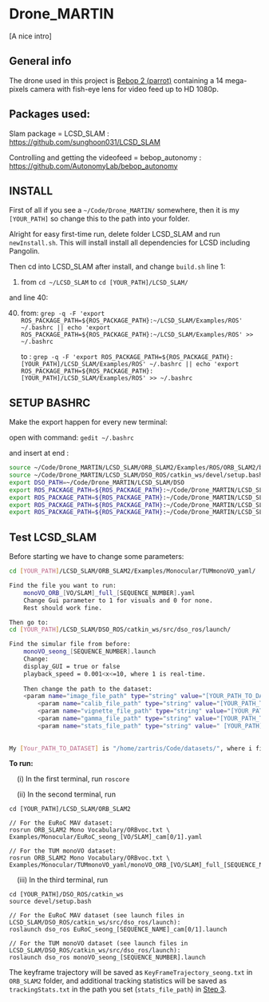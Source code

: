 # Drone_MARTIN

[A nice intro]

## General info

The drone used in this project is [Bebop 2 (parrot)](https://www.parrot.com/eu/drones/parrot-bebop-2-fpv#technicals) containing a 14 mega-pixels camera with fish-eye lens for video feed up to HD 1080p.



## Packages used:

Slam package = LCSD_SLAM : https://github.com/sunghoon031/LCSD_SLAM 

Controlling and getting the videofeed = bebop_autonomy : https://github.com/AutonomyLab/bebop_autonomy



## INSTALL

First of all if you see a `~/Code/Drone_MARTIN/` somewhere, then it is my `[YOUR_PATH]` so change this to the path into your folder.



Alright for easy first-time run, delete folder LCSD_SLAM and run `newInstall.sh`.
This will install install all dependencies for LCSD including Pangolin.



Then cd into LCSD_SLAM after install, and change `build.sh` line 1:

1. from `cd ~/LCSD_SLAM` to `cd [YOUR_PATH]/LCSD_SLAM/`





and line 40:

40. from: `grep -q -F 'export ROS_PACKAGE_PATH=${ROS_PACKAGE_PATH}:~/LCSD_SLAM/Examples/ROS' ~/.bashrc || echo 'export ROS_PACKAGE_PATH=${ROS_PACKAGE_PATH}:~/LCSD_SLAM/Examples/ROS' >> ~/.bashrc` 

    to : `grep -q -F 'export ROS_PACKAGE_PATH=${ROS_PACKAGE_PATH}:[YOUR_PATH]/LCSD_SLAM/Examples/ROS' ~/.bashrc || echo 'export ROS_PACKAGE_PATH=${ROS_PACKAGE_PATH}:[YOUR_PATH]/LCSD_SLAM/Examples/ROS' >> ~/.bashrc` 



## SETUP BASHRC

Make the export happen for every new terminal:

open with command:	`gedit ~/.bashrc`

and insert at end :

````bash
source ~/Code/Drone_MARTIN/LCSD_SLAM/ORB_SLAM2/Examples/ROS/ORB_SLAM2/build/devel/setup.bash
source ~/Code/Drone_MARTIN/LCSD_SLAM/DSO_ROS/catkin_ws/devel/setup.bash
export DSO_PATH=~/Code/Drone_MARTIN/LCSD_SLAM/DSO
export ROS_PACKAGE_PATH=${ROS_PACKAGE_PATH}:~/Code/Drone_MARTIN/LCSD_SLAM/
export ROS_PACKAGE_PATH=${ROS_PACKAGE_PATH}:~/Code/Drone_MARTIN/LCSD_SLAM/ORB_SLAM2/Examples/ROS
export ROS_PACKAGE_PATH=${ROS_PACKAGE_PATH}:~/Code/Drone_MARTIN/LCSD_SLAM/DSO_ROS/catkin_ws/src/dso_ros
export ROS_PACKAGE_PATH=${ROS_PACKAGE_PATH}:~/Code/Drone_MARTIN/LCSD_SLAM/Examples/ROS
````



## Test LCSD_SLAM

Before starting we have to change some parameters:

````bash
cd [YOUR_PATH]/LCSD_SLAM/ORB_SLAM2/Examples/Monocular/TUMmonoVO_yaml/

Find the file you want to run:
	monoVO_ORB_[VO/SLAM]_full_[SEQUENCE_NUMBER].yaml
    Change Gui parameter to 1 for visuals and 0 for none.
    Rest should work fine.

Then go to:
cd [YOUR_PATH]/LCSD_SLAM/DSO_ROS/catkin_ws/src/dso_ros/launch/

Find the simular file from before:
	monoVO_seong_[SEQUENCE_NUMBER].launch
	Change:
	display_GUI = true or false
	playback_speed = 0.001<x<=10, where 1 is real-time.
	
	Then change the path to the dataset:
	<param name="image_file_path" type="string" value="[YOUR_PATH_TO_DATASET]/TUM_monoVO/sequence_01/images.zip"/>
        <param name="calib_file_path" type="string" value="[YOUR_PATH_TO_DATASET]/TUM_monoVO/sequence_01/camera.txt"/>
        <param name="vignette_file_path" type="string" value="[YOUR_PATH_TO_DATASET]/TUM_monoVO/sequence_01/vignette.png"/>
        <param name="gamma_file_path" type="string" value="[YOUR_PATH_TO_DATASET]/TUM_monoVO/sequence_01/pcalib.txt"/>
        <param name="stats_file_path" type="string" value=" [YOUR_PATH]/LCSD_SLAM/DSO_ROS/catkin_ws/src/dso_ros/trackingStats.txt"/>
	
	
My [Your_PATH_TO_DATASET] is "/home/zartris/Code/datasets/", where i find using ~ not enough here and have to write the full path.
````



**To run:**

&nbsp;&nbsp;&nbsp;&nbsp;(i) In the first terminal, run `roscore`

&nbsp;&nbsp;&nbsp;&nbsp;(ii) In the second terminal, run

```
cd [YOUR_PATH]/LCSD_SLAM/ORB_SLAM2

// For the EuRoC MAV dataset:
rosrun ORB_SLAM2 Mono Vocabulary/ORBvoc.txt \
Examples/Monocular/EuRoC_seong_[VO/SLAM]_cam[0/1].yaml

// For the TUM monoVO dataset:
rosrun ORB_SLAM2 Mono Vocabulary/ORBvoc.txt \
Examples/Monocular/TUMmonoVO_yaml/monoVO_ORB_[VO/SLAM]_full_[SEQUENCE_NUMBER].yaml 
```

&nbsp;&nbsp;&nbsp;&nbsp;(iii) In the third terminal, run

```
cd [YOUR_PATH]/DSO_ROS/catkin_ws
source devel/setup.bash

// For the EuRoC MAV dataset (see launch files in LCSD_SLAM/DSO_ROS/catkin_ws/src/dso_ros/launch):
roslaunch dso_ros EuRoC_seong_[SEQUENCE_NAME]_cam[0/1].launch 

// For the TUM monoVO dataset (see launch files in LCSD_SLAM/DSO_ROS/catkin_ws/src/dso_ros/launch):
roslaunch dso_ros monoVO_seong_[SEQUENCE_NUMBER].launch
```

The keyframe trajectory will be saved as `KeyFrameTrajectory_seong.txt` in `ORB_SLAM2` folder, and additional tracking statistics will be saved as `trackingStats.txt` in the path you set (`stats_file_path`) in [Step 3](https://github.com/sunghoon031/LCSD-SLAM/blob/master/README.md#3-set-paths).

